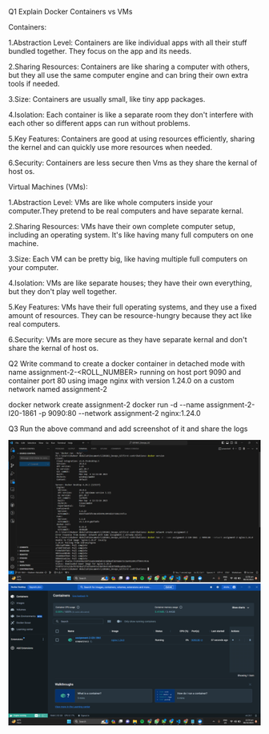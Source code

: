 Q1 Explain Docker Containers vs VMs

Containers:

1.Abstraction Level: Containers are like individual apps with all their stuff bundled together. They focus on the app and its needs.

2.Sharing Resources: Containers are like sharing a computer with others, but they all use the same computer engine and can bring their own extra tools if needed.

3.Size: Containers are usually small, like tiny app packages.

4.Isolation: Each container is like a separate room they don't interfere with each other so different apps can run without problems.

5.Key Features: Containers are good at using resources efficiently, sharing the kernel and can quickly use more resources when needed.

6.Security: Containers are less secure then Vms as they share the kernal of host os.

Virtual Machines (VMs):

1.Abstraction Level: VMs are like whole computers inside your computer.They pretend to be real computers and have separate kernal.

2.Sharing Resources: VMs have their own complete computer setup, including an operating system. It's like having many full computers on one machine.

3.Size: Each VM can be pretty big, like having multiple full computers on your computer.

4.Isolation: VMs are like separate houses; they have their own everything, but they don't play well together.

5.Key Features: VMs have their full operating systems, and they use a fixed amount of resources. They can be resource-hungry because they act like real computers.

6.Security: VMs are more secure as they have separate kernal and don't share the kernal of host os.


Q2 Write command to create a docker container in detached mode with name assignment-2-<ROLL_NUMBER> running on host port 9090 and container port 80 using image nginx with version 1.24.0 on a custom network named assignment-2

docker network create assignment-2
docker run -d --name assignment-2-I20-1861 -p 9090:80 --network assignment-2 nginx:1.24.0

Q3 Run the above command and add screenshot of it and share the logs

![Alt text](Commands_SS.png)
![Alt text](Docker_SS.png)
